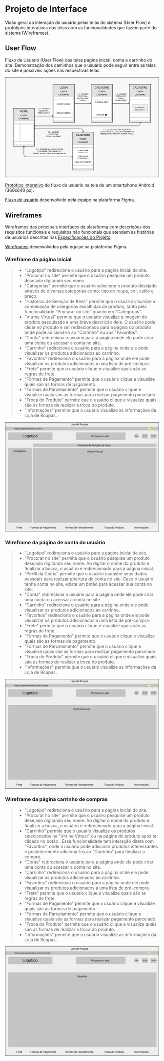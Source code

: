 
# Projeto de Interface

Visão geral da interação do usuário pelas telas do sistema (User Flow) e protótipos interativos das telas com as funcionalidades que fazem parte do sistema (Wireframes).

## User Flow

Fluxo de Usuário (User Flow) das telas página inicial, conta e carrinho do site. Demonstração dos caminhos que o usuário pode seguir entre as telas do site e possíveis ações nas respectivas telas.

![Exemplo de UserFlow](img/Loja-Roupas-User-Flow.png)

[Protótipo interativo](https://www.figma.com/proto/PWUs4185xGykDG6wF7dE0f/Loja-de-Roupas-User-Flow?node-id=107%3A167&scaling=contain&page-id=107%3A4) do fluxo de usuário na tela de um smartphone Android (360x640 px).

[Fluxo de usuário](https://www.figma.com/file/PWUs4185xGykDG6wF7dE0f/Loja-de-Roupas-User-Flow?node-id=107%3A4) desenvolvido pela equipe na plataforma Figma.

## Wireframes

Wireframes das principais interfaces da plataforma com descrições dos requisitos funcionais e requisitos não funcionais que atendem as histórias de usuários descritas nas [Especificações do Projeto](https://github.com/ICEI-PUC-Minas-PMV-SI/pmv-si-2021-1-e1-proj-web-t3-loja-de-roupas/blob/main/docs/2-Especifica%C3%A7%C3%A3o%20do%20Projeto.md).

[Wireframes](https://www.figma.com/file/F2UUXfbeisdWmCwgaTm7hV/Loja-de-Roupas-Wireframes?node-id=11%3A74) desenvolvidos pela equipe na plataforma Figma.

### Wireframe da página inicial

> - "Logotipo" redireciona o usuário para a página inicial do site.
> - "Procurar no site" permite que o usuário pesquise um produto desejado digitando seu nome.
> - "Categorias" permite que o usuário selecione o produto desejado através de diversas categorias como: tipo de roupa, cor, estilo e preço.
> - "Histórico de Seleção de Itens" permite que o usuário visualize a combinação de categorias escolhidas do produto, tanto pela funcionalidade "Procurar no site" quanto em "Categorias".
> - "Vitrine Virtual" permite que o usuário visualize a imagem do produto pesquisado e uma breve descrição dele. O usuário pode clicar no produto e ser redirecionado para a página do produto onde pode adicioná-lo ao "Carrinho" ou aos "Favoritos".
> - "Conta" redireciona o usuário para a página onde ele pode criar uma conta ou acessar a conta no site.
> - "Carrinho" redireciona o usuário para a página onde ele pode visualizar os produtos adicionados ao carrinho.
> - "Favoritos" redireciona o usuário para a página onde ele pode visualizar os produtos adicionados a uma lista de pré-compra.
> - "Frete" permite que o usuário clique e visualize quais são as regras de frete.
> - "Formas de Pagamento" permite que o usuário clique e visualize quais são as formas de pagamento.
> - "Formas de Parcelamento" permite que o usuário clique e visualize quais são as formas para realizar pagamento parcelado.
> - "Troca do Produto" permite que o usuário clique e visualize quais são as formas de realizar a troca do produto.
> - "Informações" permite que o usuário visualize as informações da Loja de Roupas.

![Exemplo wireframe pagina inicial](img/pagina-inicial.png)

### Wireframe da página de conta do usuário

> - "Logotipo" redireciona o usuário para a página inicial do site.
> - "Procurar no site" permite que o usuário pesquise um produto desejado digitando seu nome. Ao digitar o nome do produto e finalizar a busca, o usuário é redirecionado para a página inicial.
> - "Perfil da Conta" permite que o usuário cadastre seus dados pessoais para realizar abertura de conta no site. Caso o usuário tenha conta no site, existe um botão <Log In> para acessar sua conta no site.
> - "Conta" redireciona o usuário para a página onde ele pode criar uma conta ou acessar a conta no site.
> - "Carrinho" redireciona o usuário para a página onde ele pode visualizar os produtos adicionados ao carrinho.
> - "Favoritos" redireciona o usuário para a página onde ele pode visualizar os produtos adicionados a uma lista de pré-compra.
> - "Frete" permite que o usuário clique e visualize quais são as regras de frete.
> - "Formas de Pagamento" permite que o usuário clique e visualize quais são as formas de pagamento.
> - "Formas de Parcelamento" permite que o usuário clique e visualize quais são as formas para realizar pagamento parcelado.
> - "Troca do Produto" permite que o usuário clique e visualize quais são as formas de realizar a troca do produto.
> - "Informações" permite que o usuário visualize as informações da Loja de Roupas.

![Exemplo wireframe pagina conta](img/pagina-conta.png)

### Wireframe da página carrinho de compras

> - "Logotipo" redireciona o usuário para a página inicial do site.
> - "Procurar no site" permite que o usuário pesquise um produto desejado digitando seu nome. Ao digitar o nome do produto e finalizar a busca, o usuário é redirecionado para a página inicial.
> - "Carrinho" permite que o usuário visualize os produtos selecionados na "Vitrine Virtual" ou na página do produto após ter clicado no botão <Comprar>. Essa funcionalidade tem interação direta com "Favoritos", onde o usuário pode adicionar produtos interessantes e posteriormente adicioná-los ao "Carrinho" para finalizar a compra.
> - "Conta" redireciona o usuário para a página onde ele pode criar uma conta ou acessar a conta no site.
> - "Carrinho" redireciona o usuário para a página onde ele pode visualizar os produtos adicionados ao carrinho.
> - "Favoritos" redireciona o usuário para a página onde ele pode visualizar os produtos adicionados a uma lista de pré-compra.
> - "Frete" permite que o usuário clique e visualize quais são as regras de frete.
> - "Formas de Pagamento" permite que o usuário clique e visualize quais são as formas de pagamento.
> - "Formas de Parcelamento" permite que o usuário clique e visualize quais são as formas para realizar pagamento parcelado.
> - "Troca do Produto" permite que o usuário clique e visualize quais são as formas de realizar a troca do produto.
> - "Informações" permite que o usuário visualize as informações da Loja de Roupas.

![Exemplo wireframe pagina carrinho](img/pagina-carrinho.png)
